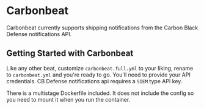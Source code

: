 # Carbonbeat

Carbonbeat currently supports shipping notifications from the Carbon Black Defense notifications API.

## Getting Started with Carbonbeat

Like any other beat, customize `carbonbeat.full.yml` to your liking, rename to `carbonbeat.yml` and you're ready to go.
You'll need to provide your API credentials. CB Defense notifications api requires a `SIEM` type API key.

There is a multistage Dockerfile included. It does not include the config so you need to mount it when you run the container.
